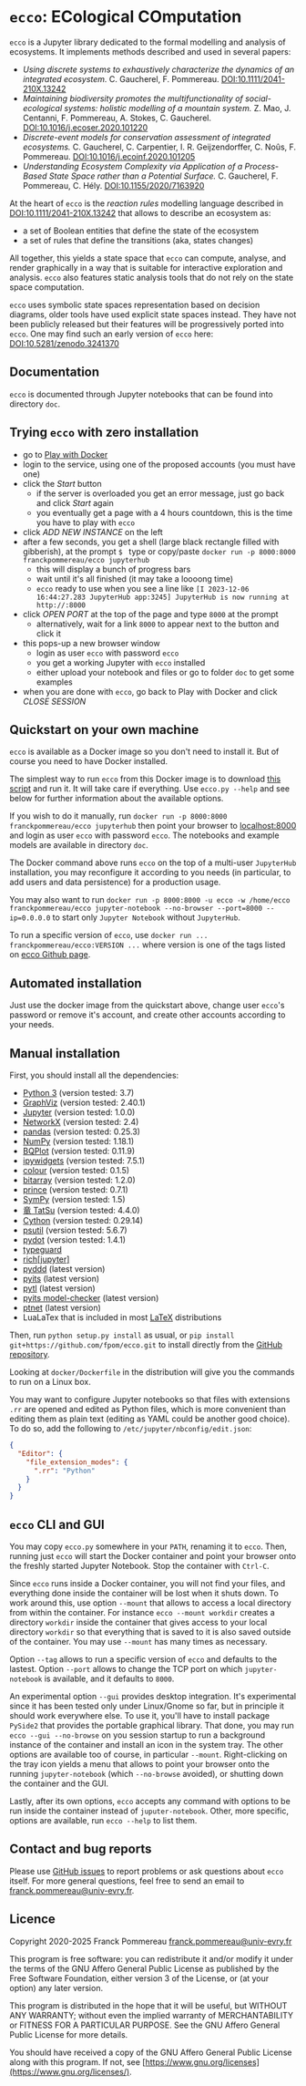 # `ecco`: ECological COmputation

`ecco` is a Jupyter library dedicated to the formal modelling and analysis of ecosystems.
It implements methods described and used in several papers:

- _Using discrete systems to exhaustively characterize the dynamics of an integrated
  ecosystem._
  C. Gaucherel, F. Pommereau.
  [DOI:10.1111/2041-210X.13242](https://doi.org/10.1111/2041-210X.13242)
- _Maintaining biodiversity promotes the multifunctionality of social-ecological
  systems: holistic modelling of a mountain system._
  Z. Mao, J. Centanni, F. Pommereau, A. Stokes, C. Gaucherel.
  [DOI:10.1016/j.ecoser.2020.101220](https://doi.org/10.1016/j.ecoser.2020.101220)
- _Discrete-event models for conservation assessment of integrated ecosystems._
  C. Gaucherel, C. Carpentier, I. R. Geijzendorffer, C. Noûs, F. Pommereau.
  [DOI:10.1016/j.ecoinf.2020.101205](https://doi.org/10.1016/j.ecoinf.2020.101205)
- _Understanding Ecosystem Complexity via Application of a Process-Based State Space
  rather than a Potential Surface._
  C. Gaucherel, F. Pommereau, C. Hély.
  [DOI:10.1155/2020/7163920](https://doi.org/10.1155/2020/7163920)

At the heart of `ecco` is the _reaction rules_ modelling language described in [DOI:10.1111/2041-210X.13242](https://doi.org/10.1111/2041-210X.13242) that allows to describe an ecosystem as:

- a set of Boolean entities that define the state of the ecosystem
- a set of rules that define the transitions (aka, states changes)

All together, this yields a state space that `ecco` can compute, analyse, and render graphically in a way that is suitable for interactive exploration and analysis.
`ecco` also features static analysis tools that do not rely on the state space computation.

`ecco` uses symbolic state spaces representation based on decision diagrams, older tools have used explicit state spaces instead.
They have not been publicly released but their features will be progressively ported into `ecco`.
One may find such an early version of `ecco` here: [DOI:10.5281/zenodo.3241370](https://doi.org/10.5281/zenodo.3241370)

## Documentation

`ecco` is documented through Jupyter notebooks that can be found into directory `doc`.

## Trying `ecco` with zero installation

- go to [Play with Docker](https://labs.play-with-docker.com/)
- login to the service, using one of the proposed accounts (you must have one)
- click the _Start_ button
  - if the server is overloaded you get an error message, just go back and click _Start_ again
  - you eventually get a page with a 4 hours countdown, this is the time you have to play with `ecco`
- click _ADD NEW INSTANCE_ on the left
- after a few seconds, you get a shell (large black rectangle filled with gibberish), at the prompt `$ ` type or copy/paste `docker run -p 8000:8000 franckpommereau/ecco jupyterhub`
  - this will display a bunch of progress bars
  - wait until it's all finished (it may take a loooong time)
  - `ecco` ready to use when you see a line like `[I 2023-12-06 16:44:27.283 JupyterHub app:3245] JupyterHub is now running at http://:8000`
- click _OPEN PORT_ at the top of the page and type `8000` at the prompt
  - alternatively, wait for a link `8000` to appear next to the button and click it
- this pops-up a new browser window
  - login as user `ecco` with password `ecco`
  - you get a working Jupyter with `ecco` installed
  - either upload your notebook and files or go to folder `doc` to get some examples
- when you are done with `ecco`, go back to Play with Docker and click _CLOSE SESSION_

## Quickstart on your own machine

`ecco` is available as a Docker image so you don't need to install it.
But of course you need to have Docker installed.

The simplest way to run `ecco` from this Docker image is to download [this script](https://github.com/fpom/ecco/raw/main/bin/ecco.py) and run it.
It will take care if everything.
Use `ecco.py --help` and see below for further information about the available options.

If you wish to do it manually, run `docker run -p 8000:8000 franckpommereau/ecco jupyterhub` then point your browser to [localhost:8000](http://localhost:8000) and login as user `ecco` with password `ecco`.
The notebooks and example models are available in directory `doc`.

The Docker command above runs `ecco` on the top of a multi-user `JupyterHub` installation, you may reconfigure it according to you needs (in particular, to add users and data persistence) for a production usage.

You may also want to run `docker run -p 8000:8000 -u ecco -w /home/ecco franckpommereau/ecco jupyter-notebook --no-browser --port=8000 --ip=0.0.0.0` to start only `Jupyter Notebook` without `JupyterHub`.

To run a specific version of `ecco`, use `docker run ... franckpommereau/ecco:VERSION ...` where version is one of the tags listed on [ecco Github page](https://github.com/fpom/ecco/tags).

## Automated installation

Just use the docker image from the quickstart above, change user `ecco`'s password or remove it's account, and create other accounts according to your needs.

## Manual installation

First, you should install all the dependencies:

- [Python 3](https://www.python.org/) (version tested: 3.7)
- [GraphViz](https://www.graphviz.org/) (version tested: 2.40.1)
- [Jupyter](https://pypi.org/project/jupyter/) (version tested: 1.0.0)
- [NetworkX](https://pypi.org/project/networkx/) (version tested: 2.4)
- [pandas](https://pypi.org/project/pandas/) (version tested: 0.25.3)
- [NumPy](https://pypi.org/project/numpy/) (version tested: 1.18.1)
- [BQPlot](https://pypi.org/project/bqplot/) (version tested: 0.11.9)
- [ipywidgets](https://pypi.org/project/ipywidgets/) (version tested: 7.5.1)
- [colour](https://pypi.org/project/colour/) (version tested: 0.1.5)
- [bitarray](https://pypi.org/project/bitarray/) (version tested: 1.2.0)
- [prince](https://pypi.org/project/prince/) (version tested: 0.7.1)
- [SymPy](https://pypi.org/project/sympy/) (version tested: 1.5)
- [竜 TatSu](https://pypi.org/project/TatSu/) (version tested: 4.4.0)
- [Cython](https://pypi.org/project/Cython/) (version tested: 0.29.14)
- [psutil](https://pypi.org/project/psutil/) (version tested: 5.6.7)
- [pydot](https://pypi.org/project/pydot/) (version tested: 1.4.1)
- [typeguard](https://pypi.org/project/typeguard/)
- [rich[jupyter]](https://pypi.org/project/rich/)
- [pyddd](https://github.com/fpom/pyddd) (latest version)
- [pyits](https://github.com/fpom/pyits) (latest version)
- [pytl](https://github.com/fpom/pytl) (latest version)
- [pyits model-checker](https://forge.ibisc.univ-evry.fr/cthomas/pyits_model_checker) (latest version)
- [ptnet](https://github.com/fpom/cunf-ptnet-py3) (latest version)
- LuaLaTex that is included in most [LaTeX](https://www.latex-project.org) distributions

Then, run `python setup.py install` as usual, or `pip install git+https://github.com/fpom/ecco.git` to install directly from the [GitHub repository](https://github.com/fpom/ecco).

Looking at `docker/Dockerfile` in the distribution will give you the commands to run on a Linux box.

You may want to configure Jupyter notebooks so that files with extensions `.rr` are opened and edited as Python files, which is more convenient than editing them as plain text (editing as YAML could be another good choice).
To do so, add the following to `/etc/jupyter/nbconfig/edit.json`:

```json
{
  "Editor": {
    "file_extension_modes": {
      ".rr": "Python"
    }
  }
}
```

## `ecco` CLI and GUI

You may copy `ecco.py` somewhere in your `PATH`, renaming it to `ecco`.
Then, running just `ecco` will start the Docker container and point your browser onto the freshly started Jupyter Notebook.
Stop the container with `Ctrl-C`.

Since `ecco` runs inside a Docker container, you will not find your files, and everything done inside the container will be lost when it shuts down.
To work around this, use option `--mount` that allows to access a local directory from within the container.
For instance `ecco --mount workdir` creates a directory `workdir` inside the container that gives access to your local directory `workdir` so that everything that is saved to it is also saved outside of the container.
You may use `--mount` has many times as necessary.

Option `--tag` allows to run a specific version of `ecco` and defaults to the lastest.
Option `--port` allows to change the TCP port on which `jupyter-notebook` is available, and it defaults to `8000`.

An experimental option `--gui` provides desktop integration.
It's experimental since it has been tested only under Linux/Gnome so far, but in principle it should work everywhere else.
To use it, you'll have to install package `PySide2` that provides the portable graphical library.
That done, you may run `ecco --gui --no-browse` on you session startup to run a background instance of the container and install an icon in the system tray.
The other options are available too of course, in particular `--mount`.
Right-clicking on the tray icon yields a menu that allows to point your browser onto the running `jupyter-notebook` (which `--no-browse` avoided), or shutting down the container and the GUI.

Lastly, after its own options, `ecco` accepts any command with options to be run inside the container instead of `juputer-notebook`.
Other, more specific, options are available, run `ecco --help` to list them.

## Contact and bug reports

Please use [GitHub issues](https://github.com/fpom/ecco/issues) to report problems or ask questions about `ecco` itself.
For more general questions, feel free to send an email to <franck.pommereau@univ-evry.fr>.

## Licence

Copyright 2020-2025 Franck Pommereau <franck.pommereau@univ-evry.fr>

This program is free software: you can redistribute it and/or modify it under the terms of the GNU Affero General Public License as published by the Free Software Foundation, either version 3 of the License, or (at your option) any later version.

This program is distributed in the hope that it will be useful, but WITHOUT ANY WARRANTY; without even the implied warranty of MERCHANTABILITY or FITNESS FOR A PARTICULAR PURPOSE.
See the GNU Affero General Public License for more details.

You should have received a copy of the GNU Affero General Public License along with this program. If not, see [https://www.gnu.org/licenses](https://www.gnu.org/licenses/).

